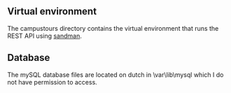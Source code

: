 ## Virtual environment
The campustours directory contains the virtual environment that runs the REST API using [sandman](https://github.com/jeffknupp/sandman). 

## Database
The mySQL database files are located on dutch in \var\lib\mysql which I do not have permission to access.  
